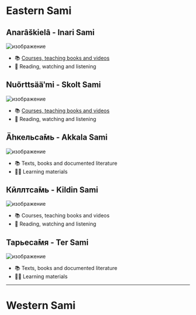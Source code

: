 # Eastern Sami
## Anarâškielâ - Inari Sami
![изображение](https://github.com/JustARyo/LearnEasternSami/assets/31369233/f3d13451-b1a1-46b0-b981-75f7ac9227ce)
- 📚 [Courses, teaching books and videos](meta/\[Inari\]%20Courses%20etc.md)
- 🍿 Reading, watching and listening


## Nuõrttsääʹmi - Skolt Sami
![изображение](https://github.com/JustARyo/LearnEasternSami/assets/31369233/08f7fb01-3e29-4753-998e-21e8d8102db4)
- 📚 [Courses, teaching books and videos](meta/\[Skolt\]%20Courses%20etc.md)
- 🍿 Reading, watching and listening

## Ӓһкельса̄мь - Akkala Sami
![изображение](https://github.com/JustARyo/LearnEasternSami/assets/31369233/75376b85-c431-4379-9a3f-e257f8854763)
- 📚 Texts, books and documented literature
- 🧑‍🏫 Learning materials


## Кӣллтса̄мь - Kildin Sami
![изображение](https://github.com/JustARyo/LearnEasternSami/assets/31369233/1f44edd7-b854-4478-b166-c2c2b2c93543)
- 📚 Courses, teaching books and videos
- 🍿 Reading, watching and listening


## Тарьеса̄мя - Ter Sami
![изображение](https://github.com/JustARyo/LearnEasternSami/assets/31369233/df461093-71bf-45dc-9df2-ecd4f8113c47)
- 📚 Texts, books and documented literature
- 🧑‍🏫 Learning materials


***

# Western Sami
